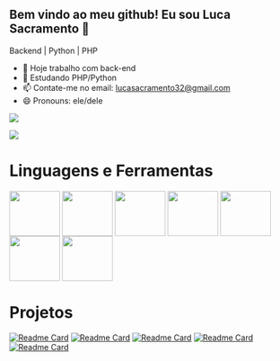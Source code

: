 ## Bem vindo ao meu github! Eu sou Luca Sacramento 👋

Backend | Python | PHP

- 🔭 Hoje trabalho com back-end
- 🌱 Estudando PHP/Python
- 📫 Contate-me no email: lucasacramento32@gmail.com
- 😄 Pronouns: ele/dele


<a href=""> <img align="center" src="https://github-readme-stats-sigma-five.vercel.app/api?username=lucasao98&show_icons=true&theme=radical"/> </a>



<a href=""> <img align="center" src="https://github-readme-stats-sigma-five.vercel.app/api/top-langs/?username=lucasao98&theme=react&line_height=40&hide=css"/> </a>

##
# Linguagens e Ferramentas
<div style="display: inline_block">
  <img align="center" height="80" width="90" src="https://cdn.jsdelivr.net/gh/devicons/devicon/icons/php/php-plain.svg" />  
  <img align="center" height="80" width="90" src="https://cdn.jsdelivr.net/gh/devicons/devicon/icons/python/python-original-wordmark.svg" />
  <img align="center" height="80" width="90" src="https://cdn.jsdelivr.net/gh/devicons/devicon/icons/html5/html5-original-wordmark.svg" />
  <img align="center" height="80" width="90" src="https://cdn.jsdelivr.net/gh/devicons/devicon/icons/css3/css3-original-wordmark.svg" />
  <img align="center" height="80" width="90" src="https://cdn.jsdelivr.net/gh/devicons/devicon/icons/git/git-original-wordmark.svg" />  
  <img align="center" height="80" width="90" src="https://cdn.jsdelivr.net/gh/devicons/devicon/icons/jira/jira-original-wordmark.svg" />
  <img align="center" height="80" width="90" src="https://cdn.jsdelivr.net/gh/devicons/devicon/icons/wordpress/wordpress-original.svg" />
          
</div>

###

# Projetos 

[![Readme Card](https://github-readme-stats.vercel.app/api/pin/?username=lucasao98&repo=Certificates)](https://github.com/lucasao98/Certificates)
[![Readme Card](https://github-readme-stats.vercel.app/api/pin/?username=lucasao98&repo=bebook-test)](https://github.com/lucasao98/bebook-test)
[![Readme Card](https://github-readme-stats.vercel.app/api/pin/?username=lucasao98&repo=Projeto_Votacao)](https://github.com/lucasao98/Projeto_Votacao)
[![Readme Card](https://github-readme-stats.vercel.app/api/pin/?username=lucasao98&repo=sistema_escolar_django)](https://github.com/lucasao98/sistema_escolar_django)
[![Readme Card](https://github-readme-stats.vercel.app/api/pin/?username=lucasao98&repo=ic_markov)](https://github.com/lucasao98/ic_markov)
       
          
          
          
